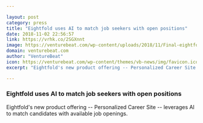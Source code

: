 ```yaml
---

layout: post
category: press
title: "Eightfold uses AI to match job seekers with open positions"
date: 2018-11-02 22:56:57
link: https://vrhk.co/2SGXnnt
image: https://venturebeat.com/wp-content/uploads/2018/11/Final-eightfoldai-TIP-Platform.jpg?fit=1330%2C748&strip=all
domain: venturebeat.com
author: "VentureBeat"
icon: https://venturebeat.com/wp-content/themes/vb-news/img/favicon.ico
excerpt: "Eightfold's new product offering -- Personalized Career Site -- leverages AI to match candidates with available job openings."

---
```


### Eightfold uses AI to match job seekers with open positions

Eightfold's new product offering -- Personalized Career Site -- leverages AI to match candidates with available job openings.